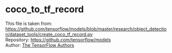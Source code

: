 # coco_to_tf_record

This file is taken from: https://github.com/tensorflow/models/blob/master/research/object_detection/dataset_tools/create_coco_tf_record.py <br />
Repository: https://github.com/tensorflow/models <br />
Author: [The TensorFlow Authors](https://github.com/tensorflow)
